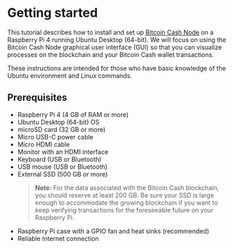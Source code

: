 # Getting started

This tutorial describes how to install and set up [Bitcoin Cash Node](https://bitcoincashnode.org/) on a Raspberry Pi 4 running Ubuntu Desktop (64-bit). We will focus on using the Bitcoin Cash Node graphical user interface (GUI) so that you can visualize processes on the blockchain and your Bitcoin Cash wallet transactions.

These instructions are intended for those who have basic knowledge of the Ubuntu environment and Linux commands.

## Prerequisites

- Raspberry Pi 4 (4 GB of RAM or more)
- Ubuntu Desktop (64-bit) OS
- microSD card (32 GB or more)
- Micro USB-C power cable
- Micro HDMI cable
- Monitor with an HDMI interface
- Keyboard (USB or Bluetooth)
- USB mouse (USB or Bluetooth)
- External SSD (500 GB or more)
  > **Note:** For the data associated with the Bitcoin Cash blockchain, you should reserve at least 200 GB. Be sure your SSD is large enough to accommodate the growing blockchain if you want to keep verifying transactions for the foreseeable future on your Raspberry Pi.
- Raspberry Pi case with a GPIO fan and heat sinks (recommended)
- Reliable Internet connection